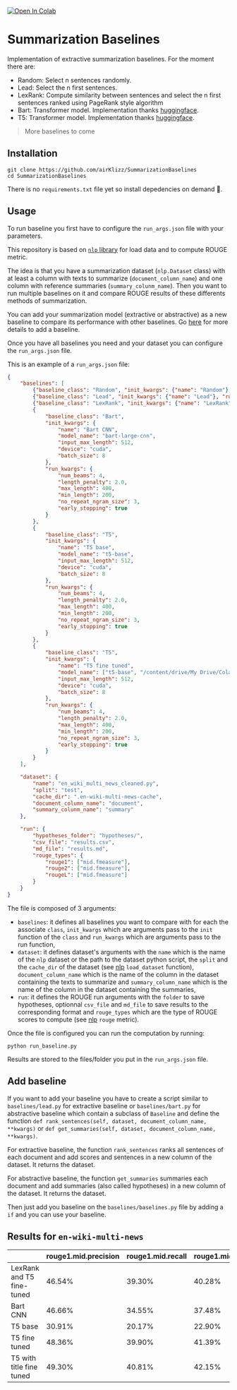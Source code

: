 [![Open In Colab](https://colab.research.google.com/assets/colab-badge.svg)](https://colab.research.google.com/drive/1yQ-6PMfu2a0MTZfn-MZxkOfMzYf5HcXj?usp=sharing)

# Summarization Baselines

Implementation of extractive summarization baselines. For the moment there are:

- Random: Select n sentences randomly.
- Lead: Select the n first sentences.
- LexRank: Compute similarity between sentences and select the n first sentences ranked using PageRank style algorithm
- Bart: Transformer model. Implementation thanks [huggingface](https://huggingface.co/).
- T5: Transformer model. Implementation thanks [huggingface](https://huggingface.co/).

> More baselines to come

## Installation

```
git clone https://github.com/airKlizz/SummarizationBaselines
cd SummarizationBaselines
```

There is no ``requirements.txt`` file yet so install depedencies on demand :hugs:.

## Usage

To run baseline you first have to configure the ``run_args.json`` file with your parameters.

This repository is based on [``nlp`` library](https://github.com/huggingface/nlp) for load data and to compute ROUGE metric. 

The idea is that you have a summarization dataset (``nlp.Dataset`` class) with at least a column with texts to summarize (``document_column_name``) and one column with reference summaries (``summary_colunm_name``). Then you want to run multiple baselines on it and compare ROUGE results of these differents methods of summarization.

You can add your summarization model (extractive or abstractive) as a new baseline to compare its performance with other baselines. Go [here](#add-baseline) for more details to add a baseline.

Once you have all baselines you need and your dataset you can configure the ``run_args.json`` file.

This is an example of a ``run_args.json`` file:

```json
{
    "baselines": [
        {"baseline_class": "Random", "init_kwargs": {"name": "Random"}, "run_kwargs": {"num_sentences": 10}},
        {"baseline_class": "Lead", "init_kwargs": {"name": "Lead"}, "run_kwargs": {"num_sentences": 10}},
        {"baseline_class": "LexRank", "init_kwargs": {"name": "LexRank"}, "run_kwargs": {"num_sentences": 10, "threshold": 0.03, "increase_power": true}},
        {
            "baseline_class": "Bart", 
            "init_kwargs": {
                "name": "Bart CNN",
                "model_name": "bart-large-cnn",
                "input_max_length": 512,
                "device": "cuda",
                "batch_size": 8
            }, 
            "run_kwargs": {
                "num_beams": 4,
                "length_penalty": 2.0,
                "max_length": 400,
                "min_length": 200,
                "no_repeat_ngram_size": 3,
                "early_stopping": true
            }
        },
        {
            "baseline_class": "T5", 
            "init_kwargs": {
                "name": "T5 base",
                "model_name": "t5-base",
                "input_max_length": 512,
                "device": "cuda",
                "batch_size": 8
            }, 
            "run_kwargs": {
                "num_beams": 4,
                "length_penalty": 2.0,
                "max_length": 400,
                "min_length": 200,
                "no_repeat_ngram_size": 3,
                "early_stopping": true
            }
        },
        {
            "baseline_class": "T5", 
            "init_kwargs": {
                "name": "T5 fine tuned",
                "model_name": ["t5-base", "/content/drive/My Drive/Colab Notebooks/Multi-wiki-news/English/t5-wild-glitter-2"],
                "input_max_length": 512,
                "device": "cuda",
                "batch_size": 8
            }, 
            "run_kwargs": {
                "num_beams": 4,
                "length_penalty": 2.0,
                "max_length": 400,
                "min_length": 200,
                "no_repeat_ngram_size": 3,
                "early_stopping": true
            }
        }
    ],

    "dataset": {
        "name": "en_wiki_multi_news_cleaned.py",
        "split": "test",
        "cache_dir": ".en-wiki-multi-news-cache",
        "document_column_name": "document",
        "summary_colunm_name": "summary"
    },

    "run": {
        "hypotheses_folder": "hypotheses/",
        "csv_file": "results.csv",
        "md_file": "results.md",
        "rouge_types": {
            "rouge1": ["mid.fmeasure"],
            "rouge2": ["mid.fmeasure"],
            "rougeL": ["mid.fmeasure"]
        }
    }
}
```

The file is composed of 3 arguments:

- ``baselines``: it defines all baselines you want to compare with for each the associate ``class``, ``init_kwargs`` which are arguments pass to the ``init`` function of the ``class`` and ``run_kwargs`` which are arguments pass to the run function,
- ``dataset``: it defines dataset's arguments with the ``name`` which is the name of the ``nlp`` dataset or the path to the dataset python script, the ``split`` and the ``cache_dir`` of the dataset (see [nlp](https://github.com/huggingface/nlp) ``load_dataset`` function), ``document_column_name`` which is the name of the column in the dataset containing the texts to summarize and ``summary_column_name`` which is the name of the column in the dataset containing the summaries,
- ``run``: it defines the ROUGE run arguments with the ``folder`` to save hypotheses, optionnal ``csv_file`` and ``md_file`` to save results to the corresponding format and ``rouge_types`` which are the type of ROUGE scores to compute (see [nlp](https://github.com/huggingface/nlp) ``rouge`` metric). 

Once the file is configured you can run the computation by running:

```
python run_baseline.py
```

Results are stored to the files/folder you put in the ``run_args.json`` file.

## Add baseline

If you want to add your baseline you have to create a script similar to ``baselines/lead.py`` for extractive baseline or ``baselines/bart.py`` for abstractive baseline which contain a subclass of ``Baseline`` and define the function ``def rank_sentences(self, dataset, document_column_name, **kwargs)`` or ``def get_summaries(self, dataset, document_column_name, **kwargs)``. 

For extractive baseline, the function ``rank_sentences`` ranks all sentences of each document and add scores and sentences in a new column of the dataset. It returns the dataset.

For abstractive baseline, the function ``get_summaries`` summaries each document and add summaries (also called hypotheses) in a new column of the dataset. It returns the dataset.

Then just add you baseline on the ``baselines/baselines.py`` file by adding a ``if`` and you can use your baseline.

## Results for ``en-wiki-multi-news``

|     | rouge1.mid.precision | rouge1.mid.recall | rouge1.mid.fmeasure | rouge2.mid.precision | rouge2.mid.recall | rouge2.mid.fmeasure | rougeL.mid.precision | rougeL.mid.recall | rougeL.mid.fmeasure |
| --- | --- | --- | --- | --- | --- | --- | --- | --- | --- |
| LexRank and T5 fine-tuned | 46.54% | 39.30% | 40.28% | 16.09% | 13.27% | 13.73% | 23.20% | 20.03% | 20.23% |
| Bart CNN | 46.66% | 34.55% | 37.48% | 15.31% | 10.94% | 12.02% | 23.08% | 17.25% | 18.54% |
| T5 base | 30.91% | 20.17% | 22.90% | 9.30% | 5.96% | 6.82% | 17.55% | 11.40% | 12.93% |
| T5 fine tuned | 48.36% | 39.90% | 41.39% | 19.10% | 15.42% | 16.15% | 26.40% | 21.88% | 22.59% |
| T5 with title fine tuned | 49.30% | 40.81% | 42.15% | 19.87% | 16.16% | 16.81% | 27.09% | 22.52% | 23.14% |
